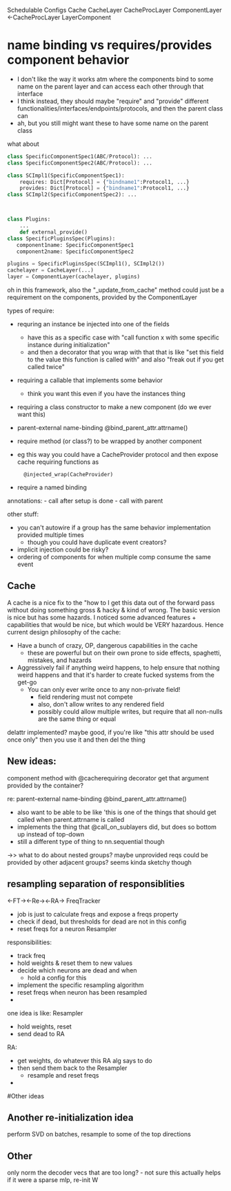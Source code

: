 Schedulable Configs
Cache
CacheLayer
CacheProcLayer
ComponentLayer
    <-CacheProcLayer
LayerComponent



# name binding vs requires/provides component behavior
    
- I don't like the way it works atm where the components bind to some name on the parent layer and can access each other through that interface
- I think instead, they should maybe "require" and "provide" different functionalities/interfaces/endpoints/protocols, and then the parent class can 
- ah, but you still might want these to have some name on the parent class


what about
```python
class SpecificComponentSpec1(ABC/Protocol): ...
class SpecificComponentSpec2(ABC/Protocol): ...

class SCImpl1(SpecificComponentSpec1):
    requires: Dict[Protocol] = {"bindname1":Protocol1, ...}
    provides: Dict[Protocol] = {"bindname1":Protocol1, ...}
class SCImpl2(SpecificComponentSpec2): ...



class Plugins:
    ...
    def external_provide()
class SpecificPluginsSpec(Plugins):
   component1name: SpecificComponentSpec1
   component2name: SpecificComponentSpec2

plugins = SpecificPluginsSpec(SCImpl1(), SCImpl2())
cachelayer = CacheLayer(...)
layer = ComponentLayer(cachelayer, plugins)
```

oh in this framework, also the "_update_from_cache" method could just be a requirement on the components, provided by the ComponentLayer

types of require:
- requring an instance be injected into one of the fields
    - have this as a specific case with "call function x with some specific instance during initialization"
    - and then a decorator that you wrap with that that is like "set this field to the value this function is called with" and also "freak out if you get called twice"
- requiring a callable that implements some behavior
    - think you want this even if you have the instances thing
- requiring a class constructor to make a new component (do we ever want this)
- parent-external name-binding
    @bind_parent_attr.attrname()

- require method (or class?) to be wrapped by another component
- eg this way you could have a CacheProvider protocol and then expose cache requiring functions as

        @injected_wrap(CacheProvider)
- require a named binding    


annotations:
    - call after setup is done
    - call with parent
    




other stuff:
- you can't autowire if a group has the same behavior implementation provided multiple times
    - though you could have duplicate event creators?
- implicit injection could be risky?
- ordering of components for when multiple comp consume the same event





## Cache

A cache is a nice fix to the "how to I get this data out of the forward pass without doing something gross & hacky & kind of wrong. The basic version is nice but has some hazards. I noticed some advanced features + capabilities that would be nice, but which would be VERY hazardous. Hence current design philosophy of the cache:

- Have a bunch of crazy, OP, dangerous capabilities in the cache
    - these are powerful but on their own prone to side effects, spaghetti, mistakes, and hazards
- Aggressively fail if anything weird happens, to help ensure that nothing weird happens and that it's harder to create fucked systems from the get-go
    - You can only ever write once to any non-private field!
        - field rendering must not compete
        - also, don't allow writes to any rendered field 
        - possibly could allow multiple writes, but require that all non-nulls are the same thing or equal


delattr implemented? maybe good, if you're like "this attr should be used once only" then you use it and then del the thing





## New ideas:

component method with @cacherequiring decorator get that argument provided by the container?

re:    parent-external name-binding
        @bind_parent_attr.attrname()
- also want to be able to be like 'this is one of the things that should get called when parent.attrname is called
- implements the thing that @call_on_sublayers did, but does so bottom up instead of top-down
- still a different type of thing to nn.sequential though

->> what to do about nested groups?
    maybe unprovided reqs could be provided by other adjacent groups? seems kinda sketchy though


## resampling separation of responsiblities

<-FT-><-Re-><-RA->
FreqTracker
- job is just to calculate freqs and expose a freqs property
- check if dead, but thresholds for dead are not in this config
- reset freqs for a neuron
Resampler


responsibilities:
- track freq
- hold weights & reset them to new values
- decide which neurons are dead and when 
    + hold a config for this
- implement the specific resampling algorithm
- reset freqs when neuron has been resampled
- 

one idea is like:
Resampler
- hold weights, reset
- send dead to RA

RA:
- get weights, do whatever this RA alg says to do
- then send them back to the Resampler
    - resample and reset freqs
- 







#Other ideas
## Another re-initialization idea

perform SVD on batches, resample to some of the top directions



## Other
only norm the decoder vecs that are too long?
    - not sure this actually helps
if it were a sparse mlp, re-init W 